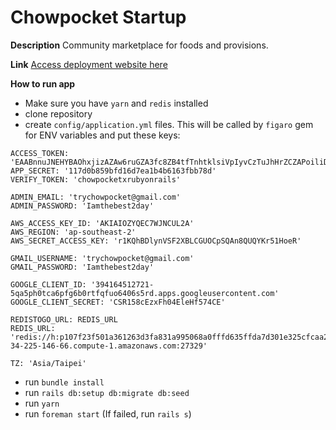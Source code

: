 # Chowpocket Startup

**Description**
Community marketplace for foods and provisions.

**Link**
[Access deployment website here](https://www.chowpocket.com/)

**How to run app**

- Make sure you have `yarn` and `redis` installed
- clone repository
- create `config/application.yml` files. This will be called by `figaro` gem for ENV variables and put these keys:
```
ACCESS_TOKEN: 'EAABnnuJNEHYBAOhxjizAZAw6ruGZA3fc8ZB4tfTnhtklsiVpIyvCzTuJhHrZCZAPoiliDQ3DbnZCmHYUBPr8zbIoYUT7lZBXShZCItLHPZCJ5DlksLZCPiAF3h6XpANhmwZCrLOTTDsTflQGZCBadGTRdXH8ZBYzcescVHdTH2Mb6S89goFyImSTGp20a'
APP_SECRET: '117d0b859bfd16d7ea1b4b6163fbb78d'
VERIFY_TOKEN: 'chowpocketxrubyonrails'

ADMIN_EMAIL: 'trychowpocket@gmail.com'
ADMIN_PASSWORD: 'Iamthebest2day'

AWS_ACCESS_KEY_ID: 'AKIAIOZYQEC7WJNCUL2A'
AWS_REGION: 'ap-southeast-2'
AWS_SECRET_ACCESS_KEY: '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'

GMAIL_USERNAME: 'trychowpocket@gmail.com'
GMAIL_PASSWORD: 'Iamthebest2day'

GOOGLE_CLIENT_ID: '394164512721-5qa5ph0tca6pfg6b0rtfqfuo6406s5rd.apps.googleusercontent.com'
GOOGLE_CLIENT_SECRET: 'CSR158cEzxFh04EleHf574CE'

REDISTOGO_URL: REDIS_URL
REDIS_URL: 'redis://h:p107f23f501a361263d3fa831a995068a0fffd635ffda7d301e325cfcaa2e1e8b@ec2-34-225-146-66.compute-1.amazonaws.com:27329'

TZ: 'Asia/Taipei'
```
- run `bundle install`
- run `rails db:setup db:migrate db:seed`
- run `yarn`
- run `foreman start` (If failed, run `rails s`)
